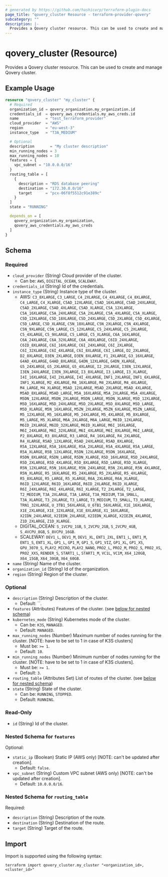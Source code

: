 ```yaml
---
# generated by https://github.com/hashicorp/terraform-plugin-docs
page_title: "qovery_cluster Resource - terraform-provider-qovery"
subcategory: ""
description: |-
  Provides a Qovery cluster resource. This can be used to create and manage Qovery cluster.
---
```


# qovery_cluster (Resource)

Provides a Qovery cluster resource. This can be used to create and manage Qovery cluster.

## Example Usage

```terraform
resource "qovery_cluster" "my_cluster" {
  # Required
  organization_id = qovery_organization.my_organization.id
  credentials_id  = qovery_aws_credentials.my_aws_creds.id
  name            = "test_terraform_provider"
  cloud_provider  = "AWS"
  region          = "eu-west-3"
  instance_type   = "T3A_MEDIUM"

  # Optional
  description       = "My cluster description"
  min_running_nodes = 3
  max_running_nodes = 10
  features = {
    vpc_subnet = "10.0.0.0/16"
  }
  routing_table = [
    {
      description = "RDS database peering"
      destination = "172.30.0.0/16"
      target      = "pcx-06f8f5512c91e389c"
    }
  ]
  state = "RUNNING"

  depends_on = [
    qovery_organization.my_organization,
    qovery_aws_credentials.my_aws_creds
  ]
}
```

<!-- schema generated by tfplugindocs -->
## Schema

### Required

- `cloud_provider` (String) Cloud provider of the cluster.
	- Can be: `AWS`, `DIGITAL_OCEAN`, `SCALEWAY`.
- `credentials_id` (String) Id of the credentials.
- `instance_type` (String) Instance type of the cluster.
	- AWS: `C3_8XLARGE`, `C3_LARGE`, `C4_2XLARGE`, `C4_4XLARGE`, `C4_8XLARGE`, `C4_LARGE`, `C4_XLARGE`, `C5AD_12XLARGE`, `C5AD_16XLARGE`, `C5AD_24XLARGE`, `C5AD_2XLARGE`, `C5AD_4XLARGE`, `C5AD_XLARGE`, `C5A_12XLARGE`, `C5A_16XLARGE`, `C5A_24XLARGE`, `C5A_2XLARGE`, `C5A_4XLARGE`, `C5A_XLARGE`, `C5D_12XLARGE`, `C5D_18XLARGE`, `C5D_24XLARGE`, `C5D_2XLARGE`, `C5D_4XLARGE`, `C5D_LARGE`, `C5D_XLARGE`, `C5N_18XLARGE`, `C5N_2XLARGE`, `C5N_4XLARGE`, `C5N_9XLARGE`, `C5N_LARGE`, `C5_12XLARGE`, `C5_24XLARGE`, `C5_2XLARGE`, `C5_4XLARGE`, `C5_9XLARGE`, `C5_LARGE`, `C5_XLARGE`, `C6A_16XLARGE`, `C6A_24XLARGE`, `C6A_32XLARGE`, `C6A_48XLARGE`, `C6ID_24XLARGE`, `C6ID_8XLARGE`, `C6I_16XLARGE`, `C6I_24XLARGE`, `C6I_2XLARGE`, `C6I_32XLARGE`, `C6I_4XLARGE`, `C6I_8XLARGE`, `C6I_LARGE`, `D2_2XLARGE`, `D2_8XLARGE`, `D3EN_2XLARGE`, `D3EN_8XLARGE`, `F1_2XLARGE`, `G3_16XLARGE`, `G4AD_4XLARGE`, `G4AD_8XLARGE`, `G4DN_12XLARGE`, `G4DN_XLARGE`, `G5_24XLARGE`, `G5_2XLARGE`, `G5_4XLARGE`, `I2_2XLARGE`, `I3EN_12XLARGE`, `I3EN_24XLARGE`, `I3EN_3XLARGE`, `I3_8XLARGE`, `I3_LARGE`, `I3_XLARGE`, `I4I_16XLARGE`, `I4I_2XLARGE`, `I4I_4XLARGE`, `INF1_2XLARGE`, `INF1_6XLARGE`, `INF1_XLARGE`, `M2_4XLARGE`, `M4_16XLARGE`, `M4_2XLARGE`, `M4_4XLARGE`, `M4_LARGE`, `M4_XLARGE`, `M5AD_12XLARGE`, `M5AD_2XLARGE`, `M5AD_4XLARGE`, `M5AD_8XLARGE`, `M5AD_LARGE`, `M5A_16XLARGE`, `M5A_2XLARGE`, `M5A_4XLARGE`, `M5DN_12XLARGE`, `M5DN_2XLARGE`, `M5DN_LARGE`, `M5DN_XLARGE`, `M5D_12XLARGE`, `M5D_16XLARGE`, `M5D_24XLARGE`, `M5D_2XLARGE`, `M5D_8XLARGE`, `M5D_LARGE`, `M5D_XLARGE`, `M5N_16XLARGE`, `M5ZN_2XLARGE`, `M5ZN_6XLARGE`, `M5ZN_LARGE`, `M5_12XLARGE`, `M5_16XLARGE`, `M5_24XLARGE`, `M5_4XLARGE`, `M5_8XLARGE`, `M5_LARGE`, `M5_XLARGE`, `M6A_2XLARGE`, `M6A_LARGE`, `M6ID_12XLARGE`, `M6ID_2XLARGE`, `M6ID_32XLARGE`, `M6ID_XLARGE`, `M6I_16XLARGE`, `M6I_24XLARGE`, `M6I_32XLARGE`, `M6I_4XLARGE`, `M6I_8XLARGE`, `M6I_LARGE`, `P2_8XLARGE`, `R3_8XLARGE`, `R3_LARGE`, `R4_16XLARGE`, `R4_2XLARGE`, `R4_XLARGE`, `R5AD_12XLARGE`, `R5AD_24XLARGE`, `R5AD_8XLARGE`, `R5A_12XLARGE`, `R5A_16XLARGE`, `R5A_2XLARGE`, `R5A_4XLARGE`, `R5A_LARGE`, `R5A_XLARGE`, `R5B_12XLARGE`, `R5DN_12XLARGE`, `R5DN_16XLARGE`, `R5DN_8XLARGE`, `R5DN_LARGE`, `R5DN_XLARGE`, `R5D_16XLARGE`, `R5D_24XLARGE`, `R5D_2XLARGE`, `R5D_4XLARGE`, `R5D_8XLARGE`, `R5D_LARGE`, `R5D_XLARGE`, `R5N_12XLARGE`, `R5N_16XLARGE`, `R5N_24XLARGE`, `R5N_2XLARGE`, `R5N_4XLARGE`, `R5N_XLARGE`, `R5_16XLARGE`, `R5_24XLARGE`, `R5_2XLARGE`, `R5_4XLARGE`, `R5_8XLARGE`, `R5_LARGE`, `R5_XLARGE`, `R6A_2XLARGE`, `R6A_XLARGE`, `R6ID_12XLARGE`, `R6ID_16XLARGE`, `R6ID_2XLARGE`, `R6ID_XLARGE`, `R6I_24XLARGE`, `R6I_4XLARGE`, `R6I_XLARGE`, `T2_2XLARGE`, `T2_LARGE`, `T2_MEDIUM`, `T3A_2XLARGE`, `T3A_LARGE`, `T3A_MEDIUM`, `T3A_SMALL`, `T3A_XLARGE`, `T3_2XLARGE`, `T3_LARGE`, `T3_MEDIUM`, `T3_SMALL`, `T3_XLARGE`, `TRN1_32XLARGE`, `U_3TB1_56XLARGE`, `U_6TB1_56XLARGE`, `X1E_16XLARGE`, `X1E_2XLARGE`, `X1E_32XLARGE`, `X1E_8XLARGE`, `X1_16XLARGE`, `X2IDN_24XLARGE`, `X2IEDN_2XLARGE`, `X2IEDN_XLARGE`, `X2IEZN_4XLARGE`, `Z1D_2XLARGE`, `Z1D_XLARGE`.
	- DIGITAL_OCEAN: `S_1VCPU_1GB`, `S_2VCPU_2GB`, `S_2VCPU_4GB`, `S_4VCPU_8GB`, `S_8VCPU_16GB`.
	- SCALEWAY: `DEV1_L`, `DEV1_M`, `DEV1_XL`, `ENT1_2XL`, `ENT1_L`, `ENT1_M`, `ENT1_S`, `ENT1_XL`, `GP1_L`, `GP1_M`, `GP1_S`, `GP1_VIZ`, `GP1_XL`, `GP1_XS`, `GPU_3070_S`, `PLAY2_MICRO`, `PLAY2_NANO`, `PRO2_L`, `PRO2_M`, `PRO2_S`, `PRO2_XS`, `PRO2_XXS`, `RENDER_S`, `START1_L`, `START1_M`, `VC1L`, `VC1M`, `X64_120GB`, `X64_15GB`, `X64_30GB`, `X64_60GB`.
- `name` (String) Name of the cluster.
- `organization_id` (String) Id of the organization.
- `region` (String) Region of the cluster.

### Optional

- `description` (String) Description of the cluster.
	- Default: ``.
- `features` (Attributes) Features of the cluster. (see [below for nested schema](#nestedatt--features))
- `kubernetes_mode` (String) Kubernetes mode of the cluster.
	- Can be: `K3S`, `MANAGED`.
	- Default: `MANAGED`.
- `max_running_nodes` (Number) Maximum number of nodes running for the cluster. [NOTE: have to be set to 1 in case of K3S clusters]
	- Must be: `>= 1`.
	- Default: `10`.
- `min_running_nodes` (Number) Minimum number of nodes running for the cluster. [NOTE: have to be set to 1 in case of K3S clusters].
	- Must be: `>= 1`.
	- Default: `3`.
- `routing_table` (Attributes Set) List of routes of the cluster. (see [below for nested schema](#nestedatt--routing_table))
- `state` (String) State of the cluster.
	- Can be: `RUNNING`, `STOPPED`.
	- Default: `RUNNING`.

### Read-Only

- `id` (String) Id of the cluster.

<a id="nestedatt--features"></a>
### Nested Schema for `features`

Optional:

- `static_ip` (Boolean) Static IP (AWS only) [NOTE: can't be updated after creation].
	- Default: `false`.
- `vpc_subnet` (String) Custom VPC subnet (AWS only) [NOTE: can't be updated after creation].
	- Default: `10.0.0.0/16`.


<a id="nestedatt--routing_table"></a>
### Nested Schema for `routing_table`

Required:

- `description` (String) Description of the route.
- `destination` (String) Destination of the route.
- `target` (String) Target of the route.

## Import

Import is supported using the following syntax:

```shell
terraform import qovery_cluster.my_cluster "<organization_id>,<cluster_id>"
```
